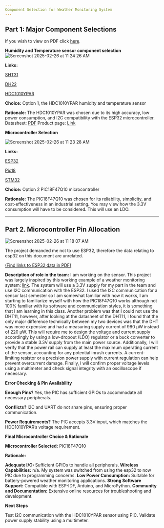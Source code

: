 ```yaml
---
Component Selection for Weather Monitoring System 
---
```

Part 1: Major Component Selections
---
If you wish to view on PDF click [here](https://docs.google.com/document/d/16eBhtJ1a93Trgb88zd__rfECLNrKxZGtmtAWUIEOJiY/edit?tab=t.0#heading=h.ge7hmtquj7cv).

**Humidity and Temperature sensor component selection**
![Screenshot 2025-02-26 at 11 24 26 AM](https://github.com/user-attachments/assets/394f2a90-8bde-4b19-8c31-9fe0bc293e6e)

**Links:**

[SHT31](https://www.digikey.com/en/products/detail/sensirion-ag/SHT31-DIS-B2-5KS/5872252)

[DH22](https://www.digikey.com/en/products/detail/sparkfun-electronics/SEN-18364/14635373)

[HDC1010YPAR](https://www.ti.com/lit/ds/symlink/hdc1010.pdf?HQS=dis-dk-null-digikeymode-dsf-pf-null-wwe&ts=1738985127772&ref_url=https%253A%252F%252Fwww.ti.com%252Fgeneral%252Fdocs%252Fsuppproductinfo.tsp%253FdistId%253D10%2526gotoUrl%253Dhttps%253A%252F%252Fwww.ti.com%252Flit%252Fgpn%252Fhdc1010)


**Choice:** Option 1, the HDC1010YPAR humidity and temperature sensor

**Rationale:** The HDC1010YPAR was chosen due to its high accuracy, low power consumption, and I2C compatibility with the ESP32 microcontroller. Datasheet: [PDF](https://www.ti.com/lit/ds/symlink/hdc1010.pdf?HQS=dis-dk-null-digikeymode-dsf-pf-null-wwe&ts=1738985127772&ref_url=https%253A%252F%252Fwww.ti.com%252Fgeneral%252Fdocs%252Fsuppproductinfo.tsp%253FdistId%253D10%2526gotoUrl%253Dhttps%253A%252F%252Fwww.ti.com%252Flit%252Fgpn%252Fhdc1010) Product page: [Link](https://www.digikey.com/en/products/detail/texas-instruments/HDC1010YPAR/6205553)

**Microcontroller Selection**

![Screenshot 2025-02-26 at 11 23 28 AM](https://github.com/user-attachments/assets/3656cc10-62a0-4da1-a851-d4e9acff289b)

**Links:**

[ESP32](https://www.espressif.com/en/products/socs/esp32-s3)

[Pic18](https://www.microchip.com/en-us/product/pic18f47q10)

[STM32](https://estore.st.com/en/stm32f103c4t6a-cpn.html)

**Choice:** Option 2 PIC18F47Q10 microcontroller

**Rationale:** The PIC18F47Q10 was chosen for its reliability, simplicity, and cost-effectiveness in an industrial setting. You may view how the 3.3V consumption will have to be considered. This will use an LDO. 

---
Part 2. Microcontroller Pin Allocation
---
![Screenshot 2025-02-26 at 11 18 07 AM](https://github.com/user-attachments/assets/5a534626-29b3-4805-875c-037f50a4fd90)

The project demanded me not to use ESP32, therefore the data relating to esp32 on this document are unrelated.

[(Find links to ESP32 data in PDF)](https://docs.google.com/document/d/16eBhtJ1a93Trgb88zd__rfECLNrKxZGtmtAWUIEOJiY/edit?tab=t.0#heading=h.ge7hmtquj7cv)

**Description of role in the team:**
I am working on the sensor. This project was largely inspired by this working example of a weather monitoring system: [link](https://srituhobby.com/how-to-make-a-weather-monitoring-system-with-esp32-board/). The system will use a 3.3V supply for my part in the team and use I2C communication with the ESP32. I used the I2C communication for a sensor last semester so I am somewhat familiar with how it works, I am starting to familiarize myself with how the PIC18F47Q10 works although not 100% familiar with its software and communication styles, it is something that I am learning in this class. Another problem was that I could not use the DHT11, however, after looking at the datasheet of the DHT11, I found that the only major difference technically between my two devices was that the DHT was more expensive and had a measuring supply current of 980 µW instead of 220 µW. This will require me to design the voltage and current supply accordingly by using a low-dropout (LDO) regulator or a buck converter to provide a stable 3.3V supply from the main power source.
Additionally, I will verify that the power rail can supply at least the maximum operating current of the sensor, accounting for any potential inrush currents. A current-limiting resistor or a precision power supply with current regulation can help prevent overcurrent damage. Finally, I will confirm proper voltage levels using a multimeter and check signal integrity with an oscilloscope if necessary.

**Error Checking & Pin Availability**

**Enough Pins?** Yes, the PIC has sufficient GPIOs to accommodate all necessary peripherals.

**Conflicts?** I2C and UART do not share pins, ensuring proper communication.

**Power Requirements?** The PIC accepts 3.3V input, which matches the HDC1010YPAR’s voltage requirement.

**Final Microcontroller Choice & Rationale**

**Microcontroller Selected:** PIC18F47Q10

**Rationale:**

**Adequate I/O:** Sufficient GPIOs to handle all peripherals.
**Wireless Capabilities:** n/a. My system was switched from using the esp32 to now PIC due to programming concerns.
**Low Power Consumption:** Suitable for battery-powered weather monitoring applications.
**Strong Software Support:** Compatible with ESP-IDF, Arduino, and MicroPython.
**Community and Documentation:** Extensive online resources for troubleshooting and development.

**Next Steps**

Test I2C communication with the HDC1010YPAR sensor using PIC.
Validate power supply stability using a multimeter.

